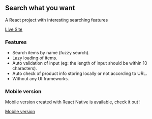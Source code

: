 ## Search what you want

A React project with interesting searching features

[Live Site](https://search-what-you-want.now.sh/)

### Features

- Search items by name (fuzzy search).
- Lazy loading of items.
- Auto validation of input (eg: the length of input should be within 10 characters).
- Auto check of product info storing locally or not according to URL.
- Without any UI frameworks.

### Mobile version 

Mobile version created with React Native is available, check it out !

[Mobile version](https://github.com/BartonNIU/search-app)
